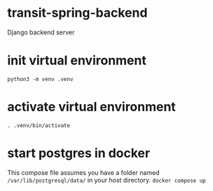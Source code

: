# transit-spring-backend
Django backend server

# init virtual environment
 `python3 -m venv .venv`

 # activate virtual environment
 `. .venv/bin/activate`

 # start postgres in docker
 This compose file assumes you have a folder named `/var/lib/postgresql/data/` in your host directory.
  `docker compose up`